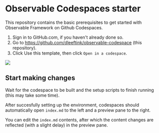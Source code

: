 # Observable Codespaces starter

This repository contains the basic prerequisites to get started with Observable Framework on Github Codespaces.

1. Sign in to GitHub.com, if you haven't already done so.
2. Go to https://github.com/dleeftink/observable-codespace (this repository).
3. Click Use this template, then click `Open in a codespace`.

![](https://docs.github.com/assets/cb-77734/mw-1440/images/help/repository/use-this-template-button.webp)

## Start making changes

Wait for the codespace to be built and the setup scripts to finish running (this may take some time). 

After succesfully setting up the environment, codespaces should
automatically open `index.md` to the left and a preview pane to the right.

You can edit the `index.md` contents, after which the content changes are reflected (with a slight delay) in the preview pane.